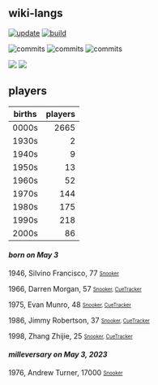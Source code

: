## wiki-langs
[![update](https://github.com/dreamerminsk/wiki-langs/actions/workflows/update-tables.yml/badge.svg)](https://github.com/dreamerminsk/wiki-langs/actions/workflows/update-tables.yml)
[![build](https://github.com/dreamerminsk/wiki-langs/actions/workflows/build.yml/badge.svg)](https://github.com/dreamerminsk/wiki-langs/actions/workflows/build.yml)

![commits](https://img.shields.io/github/commit-activity/y/dreamerminsk/wiki-langs)
![commits](https://img.shields.io/github/commit-activity/m/dreamerminsk/wiki-langs)
![commits](https://img.shields.io/github/commit-activity/w/dreamerminsk/wiki-langs)

![](https://img.shields.io/github/languages/code-size/dreamerminsk/wiki-langs)
![](https://img.shields.io/github/repo-size/dreamerminsk/wiki-langs)

## players
| births | players |
| :----: | ------: |
| 0000s | 2665 |
| 1930s | 2 |
| 1940s | 9 |
| 1950s | 13 |
| 1960s | 52 |
| 1970s | 144 |
| 1980s | 175 |
| 1990s | 218 |
| 2000s | 86 |

#### ***born on May  3***
1946, Silvino Francisco, 77 <sub><sup>[Snooker](http://www.snooker.org/res/index.asp?player=2879)</sup></sub>

1966, Darren Morgan, 57 <sub><sup>[Snooker](http://www.snooker.org/res/index.asp?player=223), [CueTracker](http://cuetracker.net/Players/darren-morgan/)</sup></sub>

1975, Evan Munro, 48 <sub><sup>[Snooker](http://www.snooker.org/res/index.asp?player=2773), [CueTracker](http://cuetracker.net/Players/evan-munro/)</sup></sub>

1986, Jimmy Robertson, 37 <sub><sup>[Snooker](http://www.snooker.org/res/index.asp?player=93), [CueTracker](http://cuetracker.net/Players/jimmy-robertson/)</sup></sub>

1998, Zhang Zhijie, 25 <sub><sup>[Snooker](http://www.snooker.org/res/index.asp?player=1974), [CueTracker](http://cuetracker.net/Players/zhang-zhijie/)</sup></sub>


#### ***milleversary on May  3, 2023***
1976, Andrew Turner, 17000 <sub><sup>[Snooker](http://www.snooker.org/res/index.asp?player=2897)</sup></sub>




